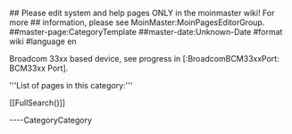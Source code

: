 \#\# Please edit system and help pages ONLY in the moinmaster wiki! For
more \#\# information, please see MoinMaster:MoinPagesEditorGroup.
\#\#master-page:CategoryTemplate \#\#master-date:Unknown-Date \#format
wiki \#language en

Broadcom 33xx based device, see progress in \[:BroadcomBCM33xxPort:
BCM33xx Port\].

'''List of pages in this category:'''

\[\[FullSearch()\]\]

----CategoryCategory
